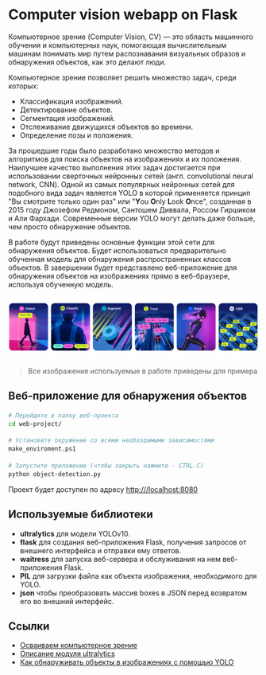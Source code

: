 # Computer vision webapp on Flask

Компьютерное зрение (Computer Vision, CV) — это область машинного обучения и компьютерных наук, помогающая вычислительным машинам понимать мир путем распознавания визуальных образов и обнаружения объектов, как это делают люди.

Компьютерное зрение позволяет решить множество задач, среди которых:

- Классификация изображений.
- Детектирование объектов.
- Сегментация изображений.
- Отслеживание движущихся объектов во времени.
- Определение позы и положения.

За прошедшие годы было разработано множество методов и алгоритмов для поиска объектов на изображениях и их положения. Наилучшее качество выполнения этих задач достигается при использовании сверточных нейронных сетей (англ. convolutional neural network, CNN). Одной из самых популярных нейронных сетей для подобного вида задач является YOLO в которой применяется принцип "Вы смотрите только один раз" или "**Y**ou **O**nly **L**ook **O**nce", созданная в 2015 году Джозефом Редмоном, Сантошем Диввала, Россом Гиршиком и Али Фархади. Современные версии YOLO могут делать даже больше, чем просто обнаружение объектов.

В работе будут приведены основные функции этой сети для обнаружения объектов. Будет использоваться предварительно обученная модель для обнаружения распространенных классов объектов. В завершении будет представлено веб-приложение для обнаружения объектов на изображениях прямо в веб-браузере, используя обученную модель.

![ultralytics-banner-tasks](https://raw.githubusercontent.com/ultralytics/assets/main/im/banner-tasks.png)

> Все изображения используемые в работе приведены для примера

## Веб-приложение для обнаружения объектов

```sh
# Перейдите в папку веб-проекта
cd web-project/

# Установите окружение со всеми необходимыми зависимостями
make_enviroment.ps1

# Запустите приложение (чтобы закрыть нажмите - CTRL-C)
python object-detection.py
```

Проект будет доступен по адресу [http:///localhost:8080](http:///localhost:8080)

## Используемые библиотеки

- **ultralytics** для модели YOLOv10.
- **flask** для создания веб-приложения Flask, получения запросов от внешнего интерфейса и отправки ему ответов.
- **waitress** для запуска веб-сервера и обслуживания на нем веб-приложения Flask.
- **PIL** для загрузки файла как объекта изображения, необходимого для YOLO.
- **json** чтобы преобразовать массив boxes в JSON перед возвратом его во внешний интерфейс.

## Ссылки

- [Осваиваем компьютерное зрение](https://habr.com/ru/articles/461365/)
- [Описание модуля ultralytics](https://github.com/ultralytics/ultralytics)
- [Как обнаруживать объекты в изображениях с помощью YOLO](https://www.freecodecamp.org/news/how-to-detect-objects-in-images-using-yolov8/)
